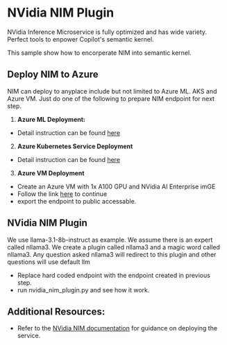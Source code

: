# NVidia NIM Plugin

NVidia Inference Microservice is fully optimized and has wide variety.  Perfect tools to enpower Copilot's semantic kernel.  

This sample show how to encorperate NIM into semantic kernel.

## Deploy NIM to Azure

NIM can deploy to anyplace include but not limited to Azure ML. AKS and Azure VM.  Just do one of the following to prepare NIM endpoint for next step.

1. **Azure ML Deployment:**

 - Detail instruction can be found [here](https://github.com/NVIDIA/nim-deploy/tree/main/cloud-service-providers/azure/azureml)
        
2. **Azure Kubernetes Service Deployment**
   
 - Detail instruction can be found [here](https://github.com/NVIDIA/nim-deploy/tree/main/cloud-service-providers/azure/aks)
  
3. **Azure VM Deployment**

 - Create an Azure VM with 1x A100 GPU and NVidia AI Enterprise imGE 
 - Follow the link [here](https://docs.nvidia.com/nim/large-language-models/latest/getting-started.html) to continue
 - export the endpoint to public accessable.

## NVidia NIM Plugin 

We use llama-3.1-8b-instruct as example.  We assume there is an expert called nllama3.  We create a plugin called nllama3 and a magic word called nllama3.  Any question asked nllama3 will redirect to this plugin and other questions will use default llm

 - Replace hard coded endpoint with the endpoint created in previous step.
 - run nvidia_nim_plugin.py and see how it work.

## Additional Resources:

- Refer to the [NVidia NIM documentation](https://docs.nvidia.com/nim/large-language-models/latest/introduction.html) for guidance on deploying the service.